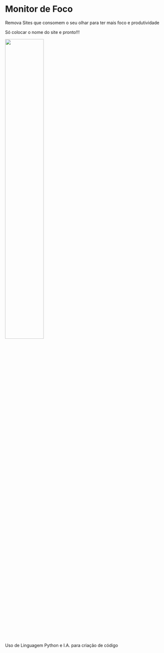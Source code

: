 <h1>Monitor de Foco</h1>

<p>Remova Sites que consomem o seu olhar para ter mais foco e produtividade</p>
<p>Só colocar o nome do site e pronto!!! </p>
<img width="50%"  src="https://github.com/user-attachments/assets/472eefda-d5f0-4e44-8bb6-67ae4906d1f8">
<p>Uso de Linguagem Python e I.A. para criação de código</p>

